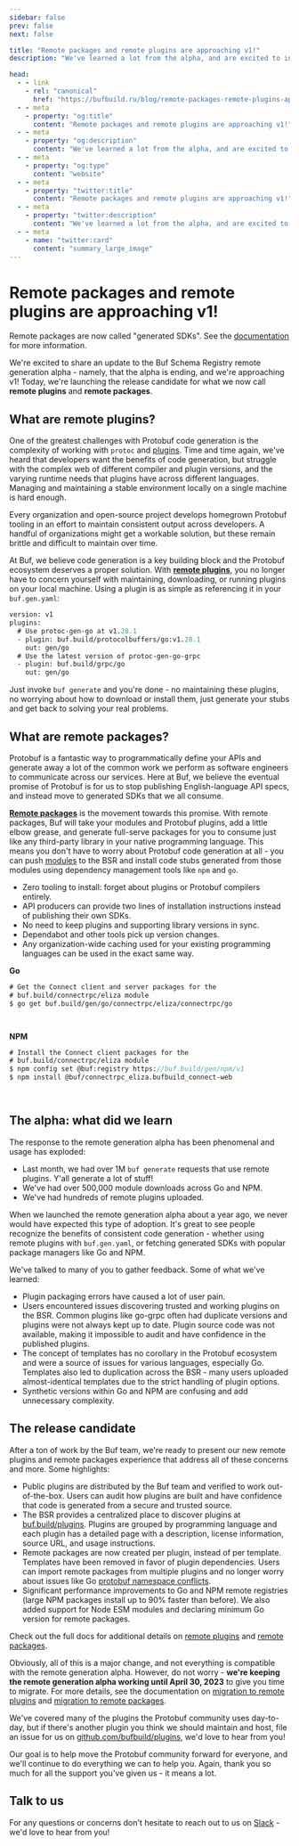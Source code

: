 ```yaml
---
sidebar: false
prev: false
next: false

title: "Remote packages and remote plugins are approaching v1!"
description: "We've learned a lot from the alpha, and are excited to introduce a new and improved code generation experience."

head:
  - - link
    - rel: "canonical"
      href: "https://bufbuild.ru/blog/remote-packages-remote-plugins-approaching-v1"
  - - meta
    - property: "og:title"
      content: "Remote packages and remote plugins are approaching v1!"
  - - meta
    - property: "og:description"
      content: "We've learned a lot from the alpha, and are excited to introduce a new and improved code generation experience."
  - - meta
    - property: "og:type"
      content: "website"
  - - meta
    - property: "twitter:title"
      content: "Remote packages and remote plugins are approaching v1!"
  - - meta
    - property: "twitter:description"
      content: "We've learned a lot from the alpha, and are excited to introduce a new and improved code generation experience."
  - - meta
    - name: "twitter:card"
      content: "summary_large_image"
---
```


# Remote packages and remote plugins are approaching v1!

Remote packages are now called "generated SDKs". See the [documentation](/docs/bsr/generated-sdks/overview/index.md) for more information.

We're excited to share an update to the Buf Schema Registry remote generation alpha - namely, that the alpha is ending, and we're approaching v1! Today, we're launching the release candidate for what we now call **remote plugins** and **remote packages**.

## What are remote plugins?

One of the greatest challenges with Protobuf code generation is the complexity of working with `protoc` and [plugins](https://buf.build/plugins). Time and time again, we've heard that developers want the benefits of code generation, but struggle with the complex web of different compiler and plugin versions, and the varying runtime needs that plugins have across different languages. Managing and maintaining a stable environment locally on a single machine is hard enough.

Every organization and open-source project develops homegrown Protobuf tooling in an effort to maintain consistent output across developers. A handful of organizations might get a workable solution, but these remain brittle and difficult to maintain over time.

At Buf, we believe code generation is a key building block and the Protobuf ecosystem deserves a proper solution. With [**remote plugins**](/docs/bsr/remote-plugins/overview/index.md), you no longer have to concern yourself with maintaining, downloading, or running plugins on your local machine. Using a plugin is as simple as referencing it in your `buf.gen.yaml`:

```protobuf
version: v1
plugins:
  # Use protoc-gen-go at v1.28.1
  - plugin: buf.build/protocolbuffers/go:v1.28.1
    out: gen/go
  # Use the latest version of protoc-gen-go-grpc
  - plugin: buf.build/grpc/go
    out: gen/go
```

`‍`Just invoke `buf generate` and you're done - no maintaining these plugins, no worrying about how to download or install them, just generate your stubs and get back to solving your real problems.

## What are remote packages?

Protobuf is a fantastic way to programmatically define your APIs and generate away a lot of the common work we perform as software engineers to communicate across our services. Here at Buf, we believe the eventual promise of Protobuf is for us to stop publishing English-language API specs, and instead move to generated SDKs that we all consume.

[**Remote packages**](/docs/bsr/generated-sdks/overview/index.md) is the movement towards this promise. With remote packages, Buf will take your modules and Protobuf plugins, add a little elbow grease, and generate full-serve packages for you to consume just like any third-party library in your native programming language. This means you don't have to worry about Protobuf code generation at all - you can push [modules](/docs/bsr/index.md#modules) to the BSR and install code stubs generated from those modules using dependency management tools like `npm` and `go`.

- Zero tooling to install: forget about plugins or Protobuf compilers entirely.
- API producers can provide two lines of installation instructions instead of publishing their own SDKs.
- No need to keep plugins and supporting library versions in sync.
- Dependabot and other tools pick up version changes.
- Any organization-wide caching used for your existing programming languages can be used in the exact same way.

**Go**

```protobuf
# Get the Connect client and server packages for the
# buf.build/connectrpc/eliza module
$ go get buf.build/gen/go/connectrpc/eliza/connectrpc/go
```

`‍   `

**NPM**

```protobuf
# Install the Connect client packages for the
# buf.build/connectrpc/eliza module
$ npm config set @buf:registry https://buf.build/gen/npm/v1
$ npm install @buf/connectrpc_eliza.bufbuild_connect-web
```

`‍   `

## The alpha: what did we learn

The response to the remote generation alpha has been phenomenal and usage has exploded:

- Last month, we had over 1M `buf generate` requests that use remote plugins. Y'all generate a lot of stuff!
- We've had over 500,000 module downloads across Go and NPM.
- We've had hundreds of remote plugins uploaded.

When we launched the remote generation alpha about a year ago, we never would have expected this type of adoption. It's great to see people recognize the benefits of consistent code generation - whether using remote plugins with `buf.gen.yaml`, or fetching generated SDKs with popular package managers like Go and NPM.

We've talked to many of you to gather feedback. Some of what we've learned:

- Plugin packaging errors have caused a lot of user pain.
- Users encountered issues discovering trusted and working plugins on the BSR. Common plugins like go-grpc often had duplicate versions and plugins were not always kept up to date. Plugin source code was not available, making it impossible to audit and have confidence in the published plugins.
- The concept of templates has no corollary in the Protobuf ecosystem and were a source of issues for various languages, especially Go. Templates also led to duplication across the BSR - many users uploaded almost-identical templates due to the strict handling of plugin options.
- Synthetic versions within Go and NPM are confusing and add unnecessary complexity.

## The release candidate

After a ton of work by the Buf team, we're ready to present our new remote plugins and remote packages experience that address all of these concerns and more. Some highlights:

- Public plugins are distributed by the Buf team and verified to work out-of-the-box. Users can audit how plugins are built and have confidence that code is generated from a secure and trusted source.
- The BSR provides a centralized place to discover plugins at [buf.build/plugins](https://buf.build/plugins). Plugins are grouped by programming language and each plugin has a detailed page with a description, license information, source URL, and usage instructions.
- Remote packages are now created per plugin, instead of per template. Templates have been removed in favor of plugin dependencies. Users can import remote packages from multiple plugins and no longer worry about issues like Go [protobuf namespace conflicts](https://developers.google.com/protocol-buffers/docs/reference/go/faq#namespace-conflict).
- Significant performance improvements to Go and NPM remote registries (large NPM packages install up to 90% faster than before). We also added support for Node ESM modules and declaring minimum Go version for remote packages.

Check out the full docs for additional details on [remote plugins](/docs/bsr/remote-plugins/overview/index.md) and [remote packages](/docs/bsr/generated-sdks/overview/index.md).

Obviously, all of this is a major change, and not everything is compatible with the remote generation alpha. However, do not worry - **we're keeping the remote generation alpha working until April 30, 2023** to give you time to migrate. For more details, see the documentation on [migration to remote plugins](/docs/migration-guides/migrate-remote-generation-alpha/index.md) and [migration to remote packages](/docs/migration-guides/migrate-remote-generation-alpha/index.md).

We've covered many of the plugins the Protobuf community uses day-to-day, but if there's another plugin you think we should maintain and host, file an issue for us on [github.com/bufbuild/plugins](https://github.com/bufbuild/plugins), we'd love to hear from you!

Our goal is to help move the Protobuf community forward for everyone, and we'll continue to do everything we can to help you. Again, thank you so much for all the support you've given us - it means a lot.

## Talk to us

For any questions or concerns don't hesitate to reach out to us on [Slack](https://buf.build/b/slack) - we'd love to hear from you!

‍
